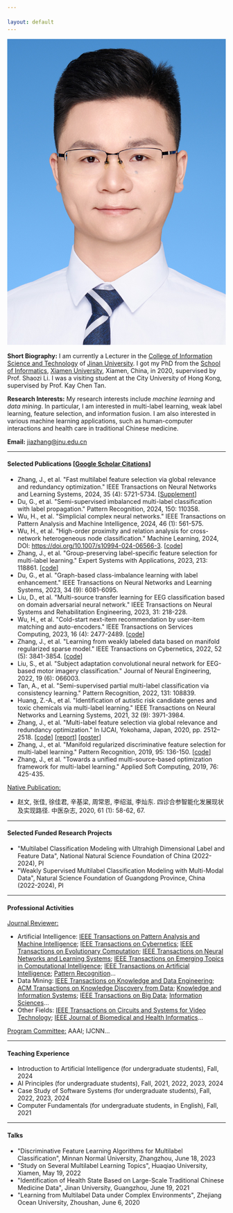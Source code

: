 ```yaml
---

layout: default 
---
```


<img class="profile-picture" src="jiazhang.jpg">

**Short Biography:** I am currently a Lecturer in the [College of Information Science and Technology](https://xxxy.jnu.edu.cn/main.htm) of [Jinan University](https://www.jnu.edu.cn/). I got my PhD from the [School of Informatics](https://informatics.xmu.edu.cn/), [Xiamen University](https://www.xmu.edu.cn/), Xiamen, China, in 2020, supervised by Prof. Shaozi Li. I was a visiting student at the City University of Hong Kong, supervised by Prof. Kay Chen Tan. 

**Research Interests:** My research interests include *machine learning* and *data mining*. In particular, I am interested in multi-label learning, weak label learning, feature selection, and information fusion. I am also interested in various machine learning applications, such as human-computer interactions and health care in traditional Chinese medicine.

**Email:** [jiazhang@jnu.edu.cn](mailto:jiazhang@jnu.edu.cn)

---

#### Selected Publications [[Google Scholar Citations](https://scholar.google.com.hk/citations?user=yBaTk-gAAAAJ&hl=en)]

* Zhang, J., et al. "Fast multilabel feature selection via global relevance and redundancy optimization." IEEE Transactions on Neural Networks and Learning Systems, 2024, 35 (4): 5721-5734. [[Supplement](SM-GRROfast.pdf)]
* Du, G., et al. "Semi-supervised imbalanced multi-label classification with label propagation." Pattern Recognition, 2024, 150: 110358.
* Wu, H., et al. "Simplicial complex neural networks." IEEE Transactions on Pattern Analysis and Machine Intelligence, 2024, 46 (1): 561-575.
* Wu, H., et al. "High-order proximity and relation analysis for cross-network heterogeneous node classification." Machine Learning, 2024, DOI: https://doi.org/10.1007/s10994-024-06566-3. [[code](https://github.com/wuhanrui/HoPRA)]
* Zhang, J., et al. "Group-preserving label-specific feature selection for multi-label learning." Expert Systems with Applications, 2023, 213: 118861. [[code](https://codeocean.com/capsule/1281687/tree/v1)]
* Du, G., et al. "Graph-based class-imbalance learning with label enhancement." IEEE Transactions on Neural Networks and Learning Systems, 2023, 34 (9): 6081-6095.
* Liu, D., et al. "Multi-source transfer learning for EEG classification based on domain adversarial neural network." IEEE Transactions on Neural Systems and Rehabilitation Engineering, 2023, 31: 218-228.
* Wu, H., et al. "Cold-start next-item recommendation by user-item matching and auto-encoders." IEEE Transactions on Services Computing, 2023, 16 (4): 2477-2489. [[code](https://github.com/wuhanrui/UIMA)]
* Zhang, J., et al. "Learning from weakly labeled data based on manifold regularized sparse model." IEEE Transactions on Cybernetics, 2022, 52 (5): 3841-3854. [[code](MSWL-master.zip)]
* Liu, S., et al. "Subject adaptation convolutional neural network for EEG-based motor imagery classification." Journal of Neural Engineering, 2022, 19 (6): 066003.
* Tan, A., et al. "Semi-supervised partial multi-label classification via consistency learning." Pattern Recognition, 2022, 131: 108839.
* Huang, Z.-A., et al. "Identification of autistic risk candidate genes and toxic chemicals via multi-label learning." IEEE Transactions on Neural Networks and Learning Systems, 2021, 32 (9): 3971-3984.
* Zhang, J., et al. "Multi-label feature selection via global relevance and redundancy optimization." In IJCAI, Yokohama, Japan, 2020, pp. 2512–2518. [[code](GRRO-master.zip)] [[report](v15.pptx)] [[poster](poster.pdf)]
* Zhang, J., et al. "Manifold regularized discriminative feature selection for multi-label learning." Pattern Recognition, 2019, 95: 136-150. [[code](MDFS-master.zip)]
* Zhang, J., et al. "Towards a unified multi-source-based optimization framework for multi-label learning." Applied Soft Computing, 2019, 76: 425-435.

  
<u>Native Publication:</u>
* 赵文, 张佳, 徐佳君, 辛基梁, 周常恩, 李绍滋, 李灿东. 四诊合参智能化发展现状及实现路径. 中医杂志, 2020, 61 (1): 58-62, 67.

---

#### Selected Funded Research Projects

* "Multilabel Classification Modeling with Ultrahigh Dimensional Label and Feature Data", National Natural Science Foundation of China (2022-2024), PI
* "Weakly Supervised Multilabel Classification Modeling with Multi-Modal Data", Natural Science Foundation of Guangdong Province, China (2022-2024), PI

---

#### Professional Activities

<u>Journal Reviewer:</u>
* Artificial Intelligence: [IEEE Transactions on Pattern Analysis and Machine Intelligence](https://mc.manuscriptcentral.com/tpami-cs); [IEEE Transactions on Cybernetics](https://mc.manuscriptcentral.com/cyb-ieee); [IEEE Transactions on Evolutionary Computation](https://mc.manuscriptcentral.com/tevc-ieee); [IEEE Transactions on Neural Networks and Learning Systems](https://mc.manuscriptcentral.com/tnnls); [IEEE Transactions on Emerging Topics in Computational Intelligence](https://mc.manuscriptcentral.com/tetci-ieee); [IEEE Transactions on Artificial Intelligence](https://mc.manuscriptcentral.com/tai-ieee); [Pattern Recognition](https://www.sciencedirect.com/journal/pattern-recognition)...
* Data Mining: [IEEE Transactions on Knowledge and Data Engineering](https://mc.manuscriptcentral.com/tkde-cs); [ACM Transactions on Knowledge Discovery from Data](https://mc.manuscriptcentral.com/tkdd); [Knowledge and Information Systems](https://www.springer.com/journal/10115); [IEEE Transactions on Big Data](https://mc.manuscriptcentral.com/tbd-cs); [Information Sciences](https://www.sciencedirect.com/journal/information-sciences)...
* Other Fields: [IEEE Transactions on Circuits and Systems for Video Technology](https://mc.manuscriptcentral.com/tcsvt); [IEEE Journal of Biomedical and Health Informatics](https://mc.manuscriptcentral.com/jbhi-embs)...

<u>Program Committee:</u> AAAI; IJCNN...

---

#### Teaching Experience

* Introduction to Artificial Intelligence (for undergraduate students), Fall, 2024
* AI Principles (for undergraduate students), Fall, 2021, 2022, 2023, 2024
* Case Study of Software Systems (for undergraduate students), Fall, 2022, 2023, 2024
* Computer Fundamentals (for undergraduate students, in English), Fall, 2021

---

#### Talks

* "Discriminative Feature Learning Algorithms for Multilabel Classification", Minnan Normal University, Zhangzhou, June 18, 2023
* "Study on Several Multilabel Learning Topics", Huaqiao University, Xiamen, May 19, 2022
* "Identification of Health State Based on Large-Scale Traditional Chinese Medicine Data", Jinan University, Guangzhou, June 19, 2021
* "Learning from Multilabel Data under Complex Environments", Zhejiang Ocean University, Zhoushan, June 6, 2020
